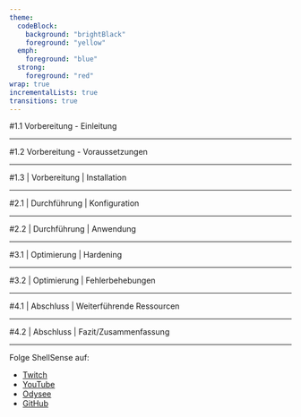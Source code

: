```yaml
---
theme:
  codeBlock:
    background: "brightBlack"
    foreground: "yellow"
  emph:
    foreground: "blue"
  strong:
    foreground: "red"
wrap: true
incrementalLists: true
transitions: true
---
```


#1.1 Vorbereitung - Einleitung


---

#1.2 Vorbereitung - Voraussetzungen


---

#1.3 | Vorbereitung | Installation



---

#2.1 | Durchführung | Konfiguration

---

#2.2 | Durchführung | Anwendung


---

#3.1 | Optimierung | Hardening

---

#3.2 | Optimierung | Fehlerbehebungen

---

#4.1 | Abschluss | Weiterführende Ressourcen

---

#4.2 | Abschluss | Fazit/Zusammenfassung

---

Folge ShellSense auf:
- [Twitch](https://www.twitch.tv/ShellSense)
- [YouTube](https://www.youtube.com/@ShellSense)
- [Odysee](https://odysee.com/@ShellSense)
- [GitHub](https://github.com/ShellSense)
